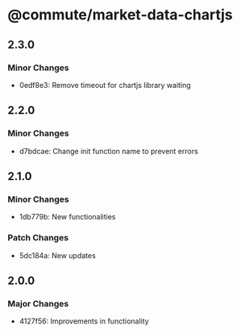 # @commute/market-data-chartjs

## 2.3.0

### Minor Changes

- 0edf8e3: Remove timeout for chartjs library waiting

## 2.2.0

### Minor Changes

- d7bdcae: Change init function name to prevent errors

## 2.1.0

### Minor Changes

- 1db779b: New functionalities

### Patch Changes

- 5dc184a: New updates

## 2.0.0

### Major Changes

- 4127f56: Improvements in functionality
